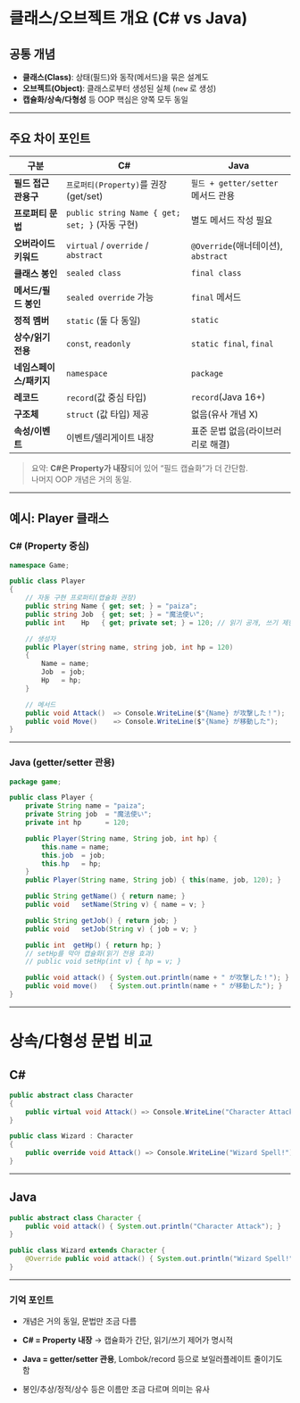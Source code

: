 # 클래스/오브젝트 개요 (C# vs Java)

## 공통 개념
- **클래스(Class)**: 상태(필드)와 동작(메서드)을 묶은 설계도
- **오브젝트(Object)**: 클래스로부터 생성된 실체 (`new` 로 생성)
- **캡슐화/상속/다형성** 등 OOP 핵심은 양쪽 모두 동일

---

## 주요 차이 포인트

| 구분 | C# | Java |
|-----|----|------|
| **필드 접근 관용구** | `프로퍼티(Property)`를 권장 (get/set) | `필드 + getter/setter` 메서드 관용 |
| **프로퍼티 문법** | `public string Name { get; set; }` (자동 구현) | 별도 메서드 작성 필요 |
| **오버라이드 키워드** | `virtual` / `override` / `abstract` | `@Override`(애너테이션), `abstract` |
| **클래스 봉인** | `sealed class` | `final class` |
| **메서드/필드 봉인** | `sealed override` 가능 | `final` 메서드 |
| **정적 멤버** | `static` (둘 다 동일) | `static` |
| **상수/읽기전용** | `const`, `readonly` | `static final`, `final` |
| **네임스페이스/패키지** | `namespace` | `package` |
| **레코드** | `record`(값 중심 타입) | `record`(Java 16+) |
| **구조체** | `struct` (값 타입) 제공 | 없음(유사 개념 X) |
| **속성/이벤트** | 이벤트/델리게이트 내장 | 표준 문법 없음(라이브러리로 해결) |

> 요약: **C#은 Property가 내장**되어 있어 “필드 캡슐화”가 더 간단함.  
> 나머지 OOP 개념은 거의 동일.

---

## 예시: Player 클래스

### C# (Property 중심)
```csharp
namespace Game;

public class Player
{
    // 자동 구현 프로퍼티(캡슐화 권장)
    public string Name { get; set; } = "paiza";
    public string Job  { get; set; } = "魔法使い";
    public int    Hp   { get; private set; } = 120; // 읽기 공개, 쓰기 제한

    // 생성자
    public Player(string name, string job, int hp = 120)
    {
        Name = name;
        Job  = job;
        Hp   = hp;
    }

    // 메서드
    public void Attack()  => Console.WriteLine($"{Name} が攻撃した！");
    public void Move()    => Console.WriteLine($"{Name} が移動した");
}

```

---

### Java (getter/setter 관용)
```java
package game;

public class Player {
    private String name = "paiza";
    private String job  = "魔法使い";
    private int hp      = 120;

    public Player(String name, String job, int hp) {
        this.name = name;
        this.job  = job;
        this.hp   = hp;
    }
    public Player(String name, String job) { this(name, job, 120); }

    public String getName() { return name; }
    public void   setName(String v) { name = v; }

    public String getJob() { return job; }
    public void   setJob(String v) { job = v; }

    public int  getHp() { return hp; }
    // setHp를 막아 캡슐화(읽기 전용 효과)
    // public void setHp(int v) { hp = v; }

    public void attack() { System.out.println(name + " が攻撃した！"); }
    public void move()   { System.out.println(name + " が移動した"); }
}

```

---

# 상속/다형성 문법 비교
## C#
```csharp
public abstract class Character
{
    public virtual void Attack() => Console.WriteLine("Character Attack");
}

public class Wizard : Character
{
    public override void Attack() => Console.WriteLine("Wizard Spell!");
}
```

--- 
## Java
```Java
public abstract class Character {
    public void attack() { System.out.println("Character Attack"); }
}

public class Wizard extends Character {
    @Override public void attack() { System.out.println("Wizard Spell!"); }
}
```

---

### 기억 포인트

- 개념은 거의 동일, 문법만 조금 다름

- **C# = Property 내장** → 캡슐화가 간단, 읽기/쓰기 제어가 명시적

- **Java = getter/setter 관용**, Lombok/record 등으로 보일러플레이트 줄이기도 함

- 봉인/추상/정적/상수 등은 이름만 조금 다르며 의미는 유사
